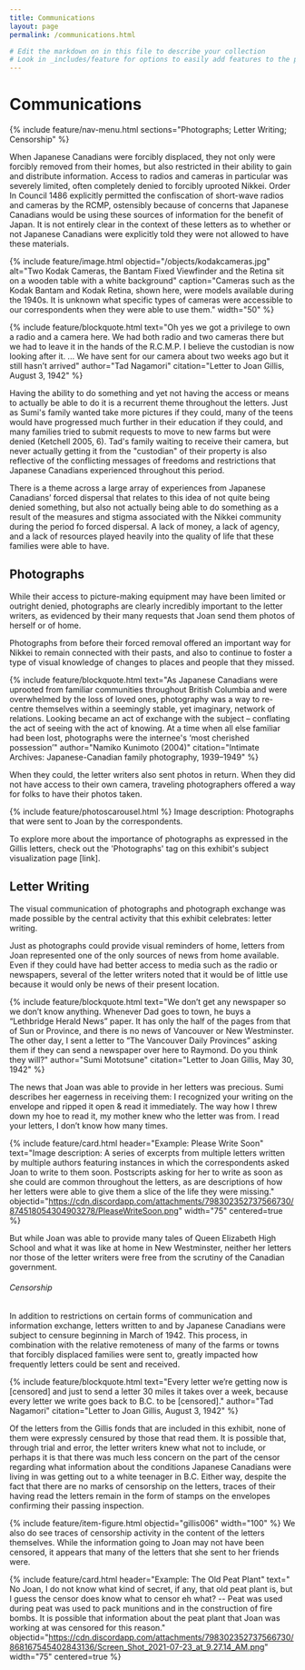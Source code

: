 ```yaml
---
title: Communications
layout: page
permalink: /communications.html

# Edit the markdown on in this file to describe your collection
# Look in _includes/feature for options to easily add features to the page
---
```


# Communications
{% include feature/nav-menu.html sections="Photographs; Letter Writing; Censorship" %}

When Japanese Canadians were forcibly displaced, they not only were forcibly removed from their homes, but also restricted in their ability to gain and distribute information. Access to radios and cameras in particular was severely limited, often completely denied to forcibly uprooted Nikkei. Order In Council 1486 explicitly permitted the confiscation of short-wave radios and cameras by the RCMP, ostensibly because of concerns that Japanese Canadians would be using these sources of information for the benefit of Japan. It is not entirely clear in the context of these letters as to whether or not Japanese Canadians were explicitly told they were not allowed to have these materials.

{% include feature/image.html objectid="/objects/kodakcameras.jpg" alt="Two Kodak Cameras, the Bantam Fixed Viewfinder and the Retina sit on a wooden table with a white background" caption="Cameras such as the Kodak Bantam and Kodak Retina, shown here, were models available during the 1940s. It is unknown what specific types of cameras were accessible to our correspondents when they were able to use them." width="50" %}

{% include feature/blockquote.html text="Oh yes we got a privilege to own a radio and a camera here. We had both radio and two cameras there but we had to leave it in the hands of the R.C.M.P. I believe the custodian is now looking after it. ... We have sent for our camera about two weeks ago but it still hasn’t arrived" author="Tad Nagamori" citation="Letter to Joan Gillis, August 3, 1942" %}

Having the ability to do something and yet not having the access or means to actually be able to do it is a recurrent theme throughout the letters. Just as Sumi's family wanted take more pictures if they could, many of the teens would have progressed much further in their education if they could, and many families tried to submit requests to move to new farms but were denied (Ketchell 2005, 6). Tad's family waiting to receive their camera, but never actually getting it from the "custodian" of their property is also reflective of the conflicting messages of freedoms and restrictions that Japanese Canadians experienced throughout this period.

There is a theme across a large array of experiences from Japanese Canadians’ forced dispersal that relates to this idea of not quite being denied something, but also not actually being able to do something as a result of the measures and stigma associated with the Nikkei community during the period fo forced dispersal. A lack of money, a lack of agency, and a lack of resources played heavily into the quality of life that these families were able to have.

## Photographs

While their access to picture-making equipment may have been limited or outright denied, photographs are clearly incredibly important to the letter writers, as evidenced by their many requests that Joan send them photos of herself or of home.

Photographs from before their forced removal offered an important way for Nikkei to remain connected with their pasts, and also to continue to foster a type of visual knowledge of changes to places and people that they missed.

{% include feature/blockquote.html text="As Japanese Canadians were uprooted from familiar communities throughout British Columbia and were overwhelmed by the loss of loved ones, photography was a way to re-centre themselves within a seemingly stable, yet imaginary, network of relations. Looking became an act of exchange with the subject – conflating the act of seeing with the act of knowing. At a time when all else familiar had been lost, photographs were the internee's ‘most cherished possession’" author="Namiko Kunimoto (2004)" citation="Intimate Archives: Japanese-Canadian family photography, 1939–1949" %}

When they could, the letter writers also sent photos in return. When they did not have access to their own camera, traveling photographers offered a way for folks to have their photos taken.


{% include feature/photoscarousel.html %} Image description: Photographs that were sent to Joan by the correspondents.

To explore more about the importance of photographs as expressed in the Gillis letters, check out the 'Photographs' tag on this exhibit's subject visualization page [link].

## Letter Writing

The visual communication of photographs and photograph exchange was made possible by the central activity that this exhibit celebrates: letter writing.

Just as photographs could provide visual reminders of home, letters from Joan represented one of the only sources of news from home available. Even if they could have had better access to media such as the radio or newspapers, several of the letter writers noted that it would be of little use because it would only be news of their present location.

{% include feature/blockquote.html text="We don’t get any newspaper so we don’t know anything. Whenever Dad goes to town, he buys a “Lethbridge Herald News” paper. It has only the half of the pages from that of Sun or Province, and there is no news of Vancouver or New Westminster. The other day, I sent a letter to “The Vancouver Daily Provinces” asking them if they can send a newspaper over here to Raymond. Do you think they will?" author="Sumi Mototsune" citation="Letter to Joan Gillis, May 30, 1942" %}

The news that Joan was able to provide in her letters was precious. Sumi describes her eagerness in receiving them: I recognized your writing on the envelope and ripped it open & read it immediately. The way how I threw down my hoe to read it, my mother knew who the letter was from. I read your letters, I don’t know how many times.

{% include feature/card.html header="Example: Please Write Soon" text="Image description: A series of excerpts from multiple letters written by multiple authors featuring instances in which the correspondents asked Joan to write to them soon. Postscripts asking for her to write as soon as she could are common throughout the letters, as are descriptions of how her letters were able to give them a slice of the life they were missing." objectid="https://cdn.discordapp.com/attachments/798302352737566730/874518054304903278/PleaseWriteSoon.png" width="75" centered=true %}


But while Joan was able to provide many tales of Queen Elizabeth High School and what it was like at home in New Westminster, neither her letters nor those of the letter writers were free from the scrutiny of the Canadian government.

###### Censorship
In addition to restrictions on certain forms of communication and information exchange, letters written to and by Japanese Canadians were subject to censure beginning in March of 1942. This process, in combination with the relative remoteness of many of the farms or towns that forcibly displaced families were sent to, greatly impacted how frequently letters could be sent and received.

{% include feature/blockquote.html text="Every letter we’re getting now is [censored] and just to send a letter 30 miles it takes over a week, because every letter we write goes back to B.C. to be [censored]." author="Tad Nagamori" citation="Letter to Joan Gillis, August 3, 1942" %}

Of the letters from the Gillis fonds that are included in this exhibit, none of them were expressly censured by those that read them. It is possible that, through trial and error, the letter writers knew what not to include, or perhaps it is that there was much less concern on the part of the censor regarding what information about the conditions Japanese Canadians were living in was getting out to a white teenager in B.C. Either way, despite the fact that there are no marks of censorship on the letters, traces of their having read the letters remain in the form of stamps on the envelopes confirming their passing inspection.

{% include feature/item-figure.html objectid="gillis006" width="100" %} We also do see traces of censorship activity in the content of the letters themselves. While the information going to Joan may not have been censored, it appears that many of the letters that she sent to her friends were.

{% include feature/card.html header="Example: The Old Peat Plant" text=" No Joan, I do not know what kind of secret, if any, that old peat plant is, but I guess the censor does know what to censor eh what? -- Peat was used during peat was used to pack munitions and in the construction of fire bombs. It is possible that information about the peat plant that Joan was working at was censored for this reason." objectid="https://cdn.discordapp.com/attachments/798302352737566730/868167545402843136/Screen_Shot_2021-07-23_at_9.27.14_AM.png" width="75" centered=true %}
